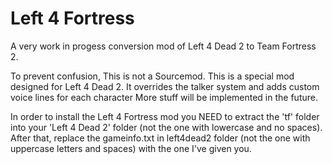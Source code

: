 # Left 4 Fortress
A very work in progess conversion mod of Left 4 Dead 2 to Team Fortress 2.

To prevent confusion, This is not a Sourcemod. This is a special mod designed for Left 4 Dead 2. It overrides the talker system and adds custom voice lines for each character 
More stuff will be implemented in the future.

In order to install the Left 4 Fortress mod you NEED to extract the 'tf' folder into your 'Left 4 Dead 2' folder (not the one with lowercase and no spaces). After that, replace the gameinfo.txt in left4dead2 folder (not the one with uppercase letters and spaces) with the one I've given you.
